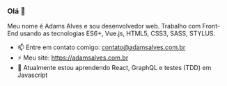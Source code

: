 ### Olá 👋
Meu nome é Adams Alves e sou desenvolvedor web.
Trabalho com Front-End usando as tecnologias ES6+, Vue.js, HTML5, CSS3, SASS, STYLUS.

- 📫 Entre em contato comigo: contato@adamsalves.com.br
- ⚡ Meu site: https://adamsalves.com.br
- 🌱 Atualmente estou aprendendo React, GraphQL e testes (TDD) em Javascript 

<!--
**adamsalves/adamsalves** is a ✨ _special_ ✨ repository because its `README.md` (this file) appears on your GitHub profile.

Here are some ideas to get you started:

- 🔭 I’m currently working on ...
- 🌱 I’m currently learning ...
- 👯 I’m looking to collaborate on ...
- 🤔 I’m looking for help with ...
- 💬 Ask me about ...
- 📫 How to reach me: ...
- 😄 Pronouns: ...
- ⚡ Fun fact: ...
-->
